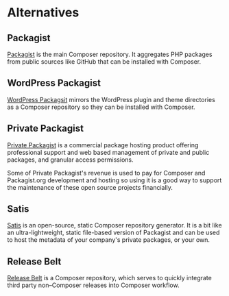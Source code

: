 # Alternatives

## Packagist

[Packagist](https://packagist.org/) is the main Composer repository. It aggregates PHP packages from public sources like GitHub that can be installed with Composer.

## WordPress Packagist

[WordPress Packagsit](https://wpackagist.org/) mirrors the WordPress plugin and theme directories as a Composer repository so they can be installed with Composer.

## Private Packagist

[Private Packagist](https://packagist.com/) is a commercial package hosting product offering professional support and web based management of private and public packages, and granular access permissions.

Some of Private Packagist's revenue is used to pay for Composer and Packagist.org development and hosting so using it is a good way to support the maintenance of these open source projects financially.

## Satis

[Satis](https://getcomposer.org/doc/articles/handling-private-packages-with-satis.md#satis) is an open-source, static Composer repository generator. It is a bit like an ultra-lightweight, static file-based version of Packagist and can be used to host the metadata of your company's private packages, or your own.

## Release Belt

[Release Belt](https://github.com/Rarst/release-belt) is a Composer repository, which serves to quickly integrate third party non–Composer releases into Composer workflow.
